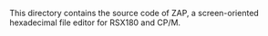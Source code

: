 This directory contains the source code of ZAP, a screen-oriented
hexadecimal file editor for RSX180 and CP/M.

